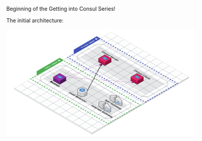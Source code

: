 Beginning of the Getting into Consul Series!

The initial architecture:

![Getting into Consul Infrastructure](docs/consul-hard-way.png)